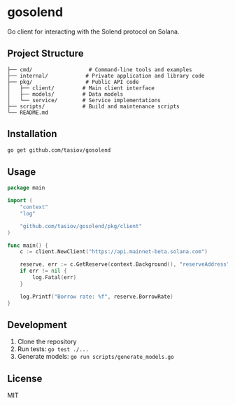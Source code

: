 # gosolend

Go client for interacting with the Solend protocol on Solana.

## Project Structure

```
├── cmd/                  # Command-line tools and examples
├── internal/            # Private application and library code
├── pkg/                 # Public API code
│   ├── client/         # Main client interface
│   ├── models/         # Data models
│   └── service/        # Service implementations
├── scripts/            # Build and maintenance scripts
└── README.md
```

## Installation

```bash
go get github.com/tasiov/gosolend
```

## Usage

```go
package main

import (
    "context"
    "log"

    "github.com/tasiov/gosolend/pkg/client"
)

func main() {
    c := client.NewClient("https://api.mainnet-beta.solana.com")

    reserve, err := c.GetReserve(context.Background(), "reserveAddress")
    if err != nil {
        log.Fatal(err)
    }

    log.Printf("Borrow rate: %f", reserve.BorrowRate)
}
```

## Development

1. Clone the repository
2. Run tests: `go test ./...`
3. Generate models: `go run scripts/generate_models.go`

## License

MIT
